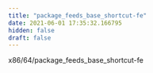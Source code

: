 ```yaml
---
title: "package_feeds_base_shortcut-fe"
date: 2021-06-01 17:35:32.166795
hidden: false
draft: false
---
```


x86/64/package_feeds_base_shortcut-fe

